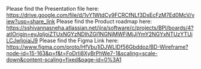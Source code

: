 Please find the Presentation file here: https://drive.google.com/file/d/1vY1WtdCy9FCRCfNLf3DxEcFzM7Ed0McV/view?usp=share_link
Please find the Product roadmap here: https://sshivannasneha.atlassian.net/jira/software/c/projects/BPI/boards/4?atlOrigin=eyJpIjoiZTUxNGYzNDlhZGI1NGNjMWFiMjJjYmY2NGYxNTUzYTUiLCJwIjoiaiJ9
Please find the Figma Link here: https://www.figma.com/proto/HfVbu1iDJWLIDf56Gbddoz/BD-Wireframe?node-id=15-163&p=f&t=FoDrIi8XyBrPhWe7-1&scaling=scale-down&content-scaling=fixed&page-id=0%3A1
